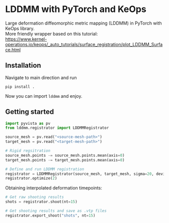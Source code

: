 # LDDMM with PyTorch and KeOps
Large deformation diffeomorphic metric mapping (LDDMM) in PyTorch with KeOps library.  
More friendly wrapper based on this tutorial:  
https://www.kernel-operations.io/keops/_auto_tutorials/surface_registration/plot_LDDMM_Surface.html

## Installation
Navigate to main direction and run
```
pip install .
```
Now you can import `lddmm` and enjoy.

## Getting started

```python
import pyvista as pv
from lddmm.registrator import LDDMMRegistrator

source_mesh = pv.read("<source-mesh-path>")
target_mesh = pv.read("<target-mesh-path>")

# Rigid regsitration
source_mesh.points -= source_mesh.points.mean(axis=0)
target_mesh.points -= target_mesh.points.mean(axis=0)

# Define and run LDDMM registration
registrator = LDDMMRegistrator(source_mesh, target_mesh, sigma=20, device="cpu")
registrator.optimize(2)
```

Obtaining interpolated deformation timepoints:
```python
# Get raw shooting results
shots = registrator.shoot(nt=15)
```

```python
# Get shooting results and save as .vtp files
registrator.export_shoot("shots", nt=15)
```
